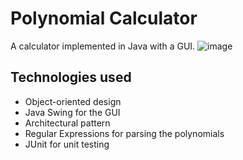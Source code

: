 # Polynomial Calculator
A calculator implemented in Java with a GUI.
![image](https://user-images.githubusercontent.com/73333237/225919290-1c552d68-bdf8-4955-9451-6f666ea5b166.png)

## Technologies used

- Object-oriented design
- Java Swing for the GUI
- Architectural pattern
- Regular Expressions for parsing the polynomials
- JUnit for unit testing

